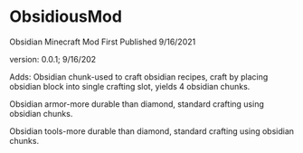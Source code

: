 # ObsidiousMod
Obsidian Minecraft Mod
First Published 9/16/2021

version: 0.0.1; 9/16/202

Adds: 
Obsidian chunk-used to craft obsidian recipes, craft by placing obsidian block into single crafting slot, yields 4 obsidian chunks.

Obsidian armor-more durable than diamond, standard crafting using obsidian chunks.

Obsidian tools-more durable than diamond, standard crafting using obsidian chunks.

